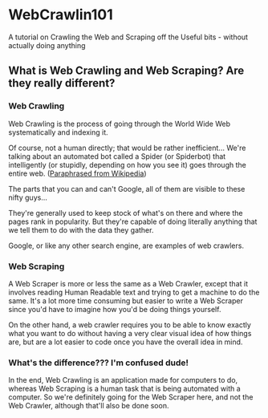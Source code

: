 # WebCrawlin101
 A tutorial on Crawling the Web and Scraping off the Useful bits - without actually doing anything

## What is Web Crawling and Web Scraping? Are they really different?

### Web Crawling

Web Crawling is the process of going through the World Wide Web systematically and indexing it. 

Of course, not a human directly; that would be rather inefficient... We're talking about an automated bot called a Spider (or Spiderbot) that intelligently (or stupidly, depending on how you see it) goes through the entire web. ([Paraphrased from Wikipedia](https://en.wikipedia.org/wiki/Web_crawler))

The parts that you can and can't Google, all of them are visible to these nifty guys... 

They're generally used to keep stock of what's on there and where the pages rank in popularity. 
But they're capable of doing literally anything that we tell them to do with the data they gather. 

Google, or like any other search engine, are examples of web crawlers.

### Web Scraping

A Web Scraper is more or less the same as a Web Crawler, except that it involves reading Human Readable text and trying to get a machine to do the same. It's a lot more time consuming but easier to write a Web Scraper since you'd have to imagine how you'd be doing things yourself. 

On the other hand, a web crawler requires you to be able to know exactly what you want to do without having a very clear visual idea of how things are, but are a lot easier to code once you have the overall idea in mind.


### What's the difference??? I'm confused dude!

In the end, Web Crawling is an application made for computers to do, whereas Web Scraping is a human task that is being automated with a computer. So we're definitely going for the Web Scraper here, and not the Web Crawler, although that'll also be done soon.